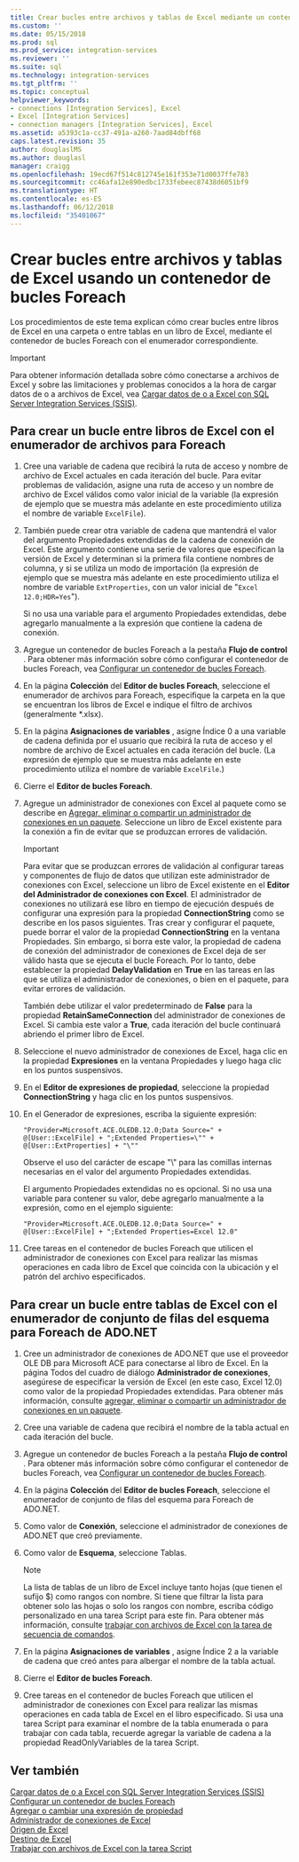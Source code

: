 ```yaml
---
title: Crear bucles entre archivos y tablas de Excel mediante un contenedor de bucles Para cada uno | Microsoft Docs
ms.custom: ''
ms.date: 05/15/2018
ms.prod: sql
ms.prod_service: integration-services
ms.reviewer: ''
ms.suite: sql
ms.technology: integration-services
ms.tgt_pltfrm: ''
ms.topic: conceptual
helpviewer_keywords:
- connections [Integration Services], Excel
- Excel [Integration Services]
- connection managers [Integration Services], Excel
ms.assetid: a5393c1a-cc37-491a-a260-7aad84dbff68
caps.latest.revision: 35
author: douglaslMS
ms.author: douglasl
manager: craigg
ms.openlocfilehash: 19ecd67f514c812745e161f353e71d0037ffe783
ms.sourcegitcommit: cc46afa12e890edbc1733febeec87438d6051bf9
ms.translationtype: HT
ms.contentlocale: es-ES
ms.lasthandoff: 06/12/2018
ms.locfileid: "35401067"
---
```

# <a name="loop-through-excel-files-and-tables-by-using-a-foreach-loop-container"></a>Crear bucles entre archivos y tablas de Excel usando un contenedor de bucles Foreach
  Los procedimientos de este tema explican cómo crear bucles entre libros de Excel en una carpeta o entre tablas en un libro de Excel, mediante el contenedor de bucles Foreach con el enumerador correspondiente.  

> [!IMPORTANT]
> Para obtener información detallada sobre cómo conectarse a archivos de Excel y sobre las limitaciones y problemas conocidos a la hora de cargar datos de o a archivos de Excel, vea [Cargar datos de o a Excel con SQL Server Integration Services (SSIS)](../load-data-to-from-excel-with-ssis.md).
 
## <a name="to-loop-through-excel-files-by-using-the-foreach-file-enumerator"></a>Para crear un bucle entre libros de Excel con el enumerador de archivos para Foreach  
  
1.  Cree una variable de cadena que recibirá la ruta de acceso y nombre de archivo de Excel actuales en cada iteración del bucle. Para evitar problemas de validación, asigne una ruta de acceso y un nombre de archivo de Excel válidos como valor inicial de la variable (la expresión de ejemplo que se muestra más adelante en este procedimiento utiliza el nombre de variable `ExcelFile`).  
  
2.  También puede crear otra variable de cadena que mantendrá el valor del argumento Propiedades extendidas de la cadena de conexión de Excel. Este argumento contiene una serie de valores que especifican la versión de Excel y determinan si la primera fila contiene nombres de columna, y si se utiliza un modo de importación (la expresión de ejemplo que se muestra más adelante en este procedimiento utiliza el nombre de variable `ExtProperties`, con un valor inicial de "`Excel 12.0;HDR=Yes`").  
  
     Si no usa una variable para el argumento Propiedades extendidas, debe agregarlo manualmente a la expresión que contiene la cadena de conexión.  
  
3.  Agregue un contenedor de bucles Foreach a la pestaña **Flujo de control** . Para obtener más información sobre cómo configurar el contenedor de bucles Foreach, vea [Configurar un contenedor de bucles Foreach](http://msdn.microsoft.com/library/519c6f96-5e1f-47d2-b96a-d49946948c25).  
  
4.  En la página **Colección** del **Editor de bucles Foreach**, seleccione el enumerador de archivos para Foreach, especifique la carpeta en la que se encuentran los libros de Excel e indique el filtro de archivos (generalmente *.xlsx).  
  
5.  En la página **Asignaciones de variables** , asigne Índice 0 a una variable de cadena definida por el usuario que recibirá la ruta de acceso y el nombre de archivo de Excel actuales en cada iteración del bucle. (La expresión de ejemplo que se muestra más adelante en este procedimiento utiliza el nombre de variable `ExcelFile`.)  
  
6.  Cierre el **Editor de bucles Foreach**.  
  
7.  Agregue un administrador de conexiones con Excel al paquete como se describe en [Agregar, eliminar o compartir un administrador de conexiones en un paquete](http://msdn.microsoft.com/library/6f2ba4ea-10be-4c40-9e80-7efcf6ee9655). Seleccione un libro de Excel existente para la conexión a fin de evitar que se produzcan errores de validación.  
  
    > [!IMPORTANT]  
    >  Para evitar que se produzcan errores de validación al configurar tareas y componentes de flujo de datos que utilizan este administrador de conexiones con Excel, seleccione un libro de Excel existente en el **Editor del Administrador de conexiones con Excel**. El administrador de conexiones no utilizará ese libro en tiempo de ejecución después de configurar una expresión para la propiedad **ConnectionString** como se describe en los pasos siguientes. Tras crear y configurar el paquete, puede borrar el valor de la propiedad **ConnectionString** en la ventana Propiedades. Sin embargo, si borra este valor, la propiedad de cadena de conexión del administrador de conexiones de Excel deja de ser válido hasta que se ejecuta el bucle Foreach. Por lo tanto, debe establecer la propiedad **DelayValidation** en **True** en las tareas en las que se utiliza el administrador de conexiones, o bien en el paquete, para evitar errores de validación.  
    >   
    >  También debe utilizar el valor predeterminado de **False** para la propiedad **RetainSameConnection** del administrador de conexiones de Excel. Si cambia este valor a **True**, cada iteración del bucle continuará abriendo el primer libro de Excel.  
  
8.  Seleccione el nuevo administrador de conexiones de Excel, haga clic en la propiedad **Expresiones** en la ventana Propiedades y luego haga clic en los puntos suspensivos.  
  
9. En el **Editor de expresiones de propiedad**, seleccione la propiedad **ConnectionString** y haga clic en los puntos suspensivos.  
  
10. En el Generador de expresiones, escriba la siguiente expresión:  
  
    ```  
    "Provider=Microsoft.ACE.OLEDB.12.0;Data Source=" +  @[User::ExcelFile] + ";Extended Properties=\"" + @[User::ExtProperties] + "\""  
    ```  
  
     Observe el uso del carácter de escape "\\" para las comillas internas necesarias en el valor del argumento Propiedades extendidas.  
  
     El argumento Propiedades extendidas no es opcional. Si no usa una variable para contener su valor, debe agregarlo manualmente a la expresión, como en el ejemplo siguiente:  
  
    ```  
    "Provider=Microsoft.ACE.OLEDB.12.0;Data Source=" +  @[User::ExcelFile] + ";Extended Properties=Excel 12.0"  
    ```  
  
11. Cree tareas en el contenedor de bucles Foreach que utilicen el administrador de conexiones con Excel para realizar las mismas operaciones en cada libro de Excel que coincida con la ubicación y el patrón del archivo especificados.  
  
## <a name="to-loop-through-excel-tables-by-using-the-foreach-adonet-schema-rowset-enumerator"></a>Para crear un bucle entre tablas de Excel con el enumerador de conjunto de filas del esquema para Foreach de ADO.NET  
  
1.  Cree un administrador de conexiones de ADO.NET que use el proveedor OLE DB para Microsoft ACE para conectarse al libro de Excel. En la página Todos del cuadro de diálogo **Administrador de conexiones**, asegúrese de especificar la versión de Excel (en este caso, Excel 12.0) como valor de la propiedad Propiedades extendidas. Para obtener más información, consulte [agregar, eliminar o compartir un administrador de conexiones en un paquete](http://msdn.microsoft.com/library/6f2ba4ea-10be-4c40-9e80-7efcf6ee9655).  
  
2.  Cree una variable de cadena que recibirá el nombre de la tabla actual en cada iteración del bucle.  
  
3.  Agregue un contenedor de bucles Foreach a la pestaña **Flujo de control** . Para obtener más información sobre cómo configurar el contenedor de bucles Foreach, vea [Configurar un contenedor de bucles Foreach](http://msdn.microsoft.com/library/519c6f96-5e1f-47d2-b96a-d49946948c25).  
  
4.  En la página **Colección** del **Editor de bucles Foreach**, seleccione el enumerador de conjunto de filas del esquema para Foreach de ADO.NET.  
  
5.  Como valor de **Conexión**, seleccione el administrador de conexiones de ADO.NET que creó previamente.  
  
6.  Como valor de **Esquema**, seleccione Tablas.  
  
    > [!NOTE]  
    >  La lista de tablas de un libro de Excel incluye tanto hojas (que tienen el sufijo $) como rangos con nombre. Si tiene que filtrar la lista para obtener solo las hojas o solo los rangos con nombre, escriba código personalizado en una tarea Script para este fin. Para obtener más información, consulte [trabajar con archivos de Excel con la tarea de secuencia de comandos](../../integration-services/extending-packages-scripting-task-examples/working-with-excel-files-with-the-script-task.md).  
  
7.  En la página **Asignaciones de variables** , asigne Índice 2 a la variable de cadena que creó antes para albergar el nombre de la tabla actual.  
  
8.  Cierre el **Editor de bucles Foreach**.  
  
9. Cree tareas en el contenedor de bucles Foreach que utilicen el administrador de conexiones con Excel para realizar las mismas operaciones en cada tabla de Excel en el libro especificado. Si usa una tarea Script para examinar el nombre de la tabla enumerada o para trabajar con cada tabla, recuerde agregar la variable de cadena a la propiedad ReadOnlyVariables de la tarea Script.  
  
## <a name="see-also"></a>Ver también  
 [Cargar datos de o a Excel con SQL Server Integration Services (SSIS)](../load-data-to-from-excel-with-ssis.md)  
 [Configurar un contenedor de bucles Foreach](http://msdn.microsoft.com/library/519c6f96-5e1f-47d2-b96a-d49946948c25)   
 [Agregar o cambiar una expresión de propiedad](../../integration-services/expressions/add-or-change-a-property-expression.md)   
 [Administrador de conexiones de Excel](../../integration-services/connection-manager/excel-connection-manager.md)   
 [Origen de Excel](../../integration-services/data-flow/excel-source.md)   
 [Destino de Excel](../../integration-services/data-flow/excel-destination.md)   
 [Trabajar con archivos de Excel con la tarea Script](../../integration-services/extending-packages-scripting-task-examples/working-with-excel-files-with-the-script-task.md)  
  
  
